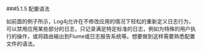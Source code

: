 ###5.1.5 配置语法

如前面的例子所示，Log4j允许在不修改应用的情况下轻松的重新定义日志行为，可以禁用应用某些部分的日志，只记录满足特定标准的日志，例如为特殊的用户执行的操作，或将路由输出到Flume或日志报告系统等。想要做到这样需要熟悉配置文件的语法。
